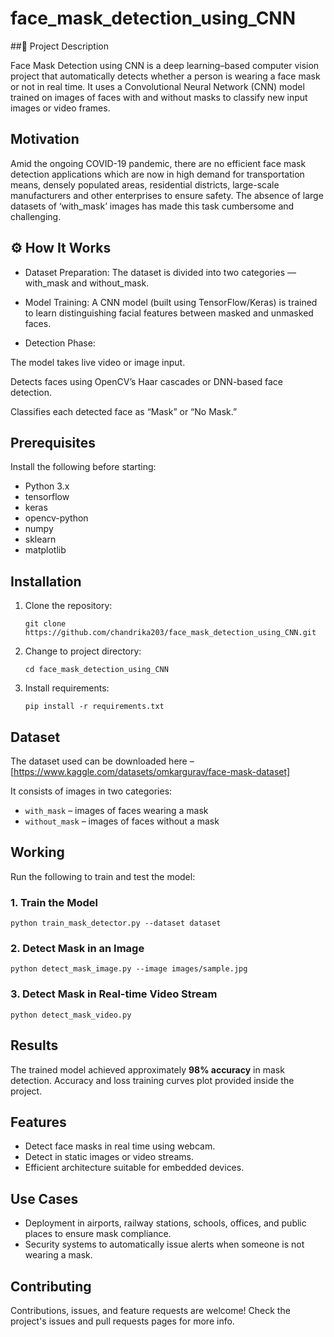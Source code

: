 # face_mask_detection_using_CNN

##🧠 Project Description

Face Mask Detection using CNN is a deep learning–based computer vision project that automatically detects whether a person is wearing a face mask or not in real time. It uses a Convolutional Neural Network (CNN) model trained on images of faces with and without masks to classify new input images or video frames.

## Motivation
Amid the ongoing COVID-19 pandemic, there are no efficient face mask detection applications which are now in high demand for transportation means, densely populated areas, residential districts, large-scale manufacturers and other enterprises to ensure safety. The absence of large datasets of ‘with_mask’ images has made this task cumbersome and challenging. 

## ⚙️ How It Works

- Dataset Preparation:
The dataset is divided into two categories — with_mask and without_mask.

- Model Training:
A CNN model (built using TensorFlow/Keras) is trained to learn distinguishing facial features between masked and unmasked faces.

- Detection Phase:

The model takes live video or image input.

Detects faces using OpenCV’s Haar cascades or DNN-based face detection.

Classifies each detected face as “Mask” or “No Mask.”

## Prerequisites
Install the following before starting:
- Python 3.x
- tensorflow
- keras
- opencv-python
- numpy
- sklearn
- matplotlib

## Installation
1. Clone the repository:
   ```
   git clone https://github.com/chandrika203/face_mask_detection_using_CNN.git
   ```
2. Change to project directory:
   ```
   cd face_mask_detection_using_CNN
   ```
3. Install requirements:
   ```
   pip install -r requirements.txt
   ```

## Dataset
The dataset used can be downloaded here – [https://www.kaggle.com/datasets/omkargurav/face-mask-dataset]

It consists of images in two categories:
- `with_mask` – images of faces wearing a mask
- `without_mask` – images of faces without a mask

## Working
Run the following to train and test the model:

### 1. Train the Model
```
python train_mask_detector.py --dataset dataset
```

### 2. Detect Mask in an Image
```
python detect_mask_image.py --image images/sample.jpg
```

### 3. Detect Mask in Real-time Video Stream
```
python detect_mask_video.py
```

## Results
The trained model achieved approximately **98% accuracy** in mask detection.
Accuracy and loss training curves plot provided inside the project.

## Features
- Detect face masks in real time using webcam.
- Detect in static images or video streams.
- Efficient architecture suitable for embedded devices.

## Use Cases
- Deployment in airports, railway stations, schools, offices, and public places to ensure mask compliance.
- Security systems to automatically issue alerts when someone is not wearing a mask.

## Contributing
Contributions, issues, and feature requests are welcome!
Check the project's issues and pull requests pages for more info.

